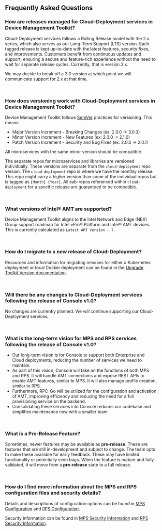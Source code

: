 ## Frequently Asked Questions

### How are releases managed for Cloud-Deployment services in Device Management Toolkit?

Cloud-Deployment services follows a Rolling Release model with the 2.x series, which also serves as our Long-Term Support (LTS) version. Each tagged release is kept up-to-date with the latest features, security fixes, and improvements. Customers benefit from continuous updates and support, ensuring a secure and feature-rich experience without the need to wait for separate release cycles. Currently, that is version 2.x.

We may decide to break off a 3.0 version at which point we will communicate support for 2.x at that time. 

<br>

### How does versioning work with Cloud-Deployment services in Device Management Toolkit?

Device Management Toolkit follows [SemVer](https://semver.org/) practices for versioning. This means:

- Major Version Increment - Breaking Changes (ex: 2.0.0 -> 3.0.0)
- Minor Version Increment - New Features (ex: 2.0.0 -> 2.1.0)
- Patch Version Increment - Security and Bug Fixes (ex: 2.0.0 -> 2.0.1)

All microservices with the same minor version should be compatible.

The separate repos for microservices and libraries are versioned individually. These versions are separate from the `cloud-deployment` repo version.  The `cloud-deployment` repo is where we have the monthly release. This repo might carry a higher version than some of the individual repos but is tagged as `{Month} {Year}`. All sub-repos referenced within `cloud-deployment` for a specific release are guaranteed to be compatible.

<br>

### What versions of Intel&reg; AMT are supported?

Device Management Toolkit aligns to the Intel Network and Edge (NEX) Group support roadmap for Intel vPro&reg; Platform and Intel&reg; AMT devices. This is currently calculated as `Latest AMT Version - 7`.

<br>

### How do I migrate to a new release of Cloud-Deployment?

Resources and information for migrating releases for either a Kubernetes deployment or local Docker deployment can be found in the [Upgrade Toolkit Version documentation](../Deployment/upgradeVersion.md).

<br>

### Will there be any changes to Cloud-Deployment services following the release of Console v1.0?

No changes are currently planned. We will continue supporting our Cloud-Deployment services.

<br>

### What is the long-term vision for MPS and RPS services following the release of Console v1.0?

- Our long-term vision is for Console to support both Enterprise and Cloud deployments, reducing the number of services we need to maintain.
- As part of this vision, Console will take on the functions of both MPS and RPS. It will handle AMT connections and expose REST APIs to enable AMT features, similar to MPS. It will also manage profile creation, similar to RPS.
- Furthermore, RPC-Go will be utilized for the configuration and activation of AMT, improving efficiency and reducing the need for a full provisioning service on the backend.
- Consolidating these services into Console reduces our codebase and simplifies maintenance now with a smaller team.

<br>

### What is a Pre-Release Feature?

Sometimes, newer features may be available as **pre-release**. These are features that are still in-development and subject to change. The team opts to make these available for early feedback. These may have limited functionality or potentially even bugs. When the feature is mature and fully validated, it will move from a **pre-release** state to a full release.

<br>

### How do I find more information about the MPS and RPS configuration files and security details?

Details and descriptions of configuration options can be found in [MPS Configuration](./MPS/configuration.md) and [RPS Configuration](./RPS/configuration.md).

Security information can be found in [MPS Security Information](./MPS/securityMPS.md) and [RPS Security Information](./RPS/securityRPS.md).

<br>